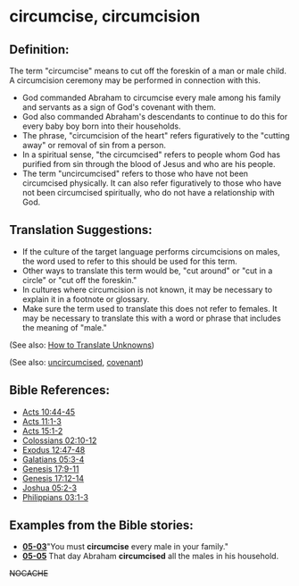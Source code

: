 # circumcise, circumcision #

## Definition: ##

The term "circumcise" means to cut off the foreskin of a man or male child. A circumcision ceremony may be performed in connection with this.

* God commanded Abraham to circumcise every male among his family and servants as a sign of God's covenant with them.
* God also commanded Abraham's descendants to continue to do this for every baby boy born into their households.
* The phrase, "circumcision of the heart" refers figuratively to the "cutting away" or removal of sin from a person.
* In a spiritual sense, "the circumcised" refers to people whom God has purified from sin through the blood of Jesus and who are his people.
* The term "uncircumcised" refers to those who have not been circumcised physically. It can also refer figuratively to those who have not been circumcised spiritually, who do not have a relationship with God.

## Translation Suggestions: ##

* If the culture of the target language performs circumcisions on males, the word used to refer to this should be used for this term.
* Other ways to translate this term would be, "cut around" or "cut in a circle" or "cut off the foreskin."
* In cultures where circumcision is not known, it may be necessary to explain it in a footnote or glossary.
* Make sure the term used to translate this does not refer to females. It may be necessary to translate this with a word or phrase that includes the meaning of "male."

(See also: [How to Translate Unknowns](https://git.door43.org/Door43/en-ta-translate-vol1/src/master/content/translate_unknown.md))

(See also: [uncircumcised](../kt/uncircumcised.md), [covenant](../kt/covenant.md))

## Bible References: ##

* [Acts 10:44-45](https://door43.org/en/bible/notes/act/10/44)
* [Acts 11:1-3](https://door43.org/en/bible/notes/act/11/01)
* [Acts 15:1-2](https://door43.org/en/bible/notes/act/15/01)
* [Colossians 02:10-12](https://door43.org/en/bible/notes/col/02/10)
* [Exodus 12:47-48](https://door43.org/en/bible/notes/exo/12/47)
* [Galatians 05:3-4](https://door43.org/en/bible/notes/gal/05/03)
* [Genesis 17:9-11](https://door43.org/en/bible/notes/gen/17/09)
* [Genesis 17:12-14](https://door43.org/en/bible/notes/gen/17/12)
* [Joshua 05:2-3](https://door43.org/en/bible/notes/jos/05/02)
* [Philippians 03:1-3](https://door43.org/en/bible/notes/php/03/01)

## Examples from the Bible stories: ##

* __[05-03](https://door43.org/en/obs/notes/frames/05-03)__"You must __circumcise__  every male in your family."
* __[05-05](https://door43.org/en/obs/notes/frames/05-05)__ That day Abraham __circumcised__  all the males in his household.


~~NOCACHE~~